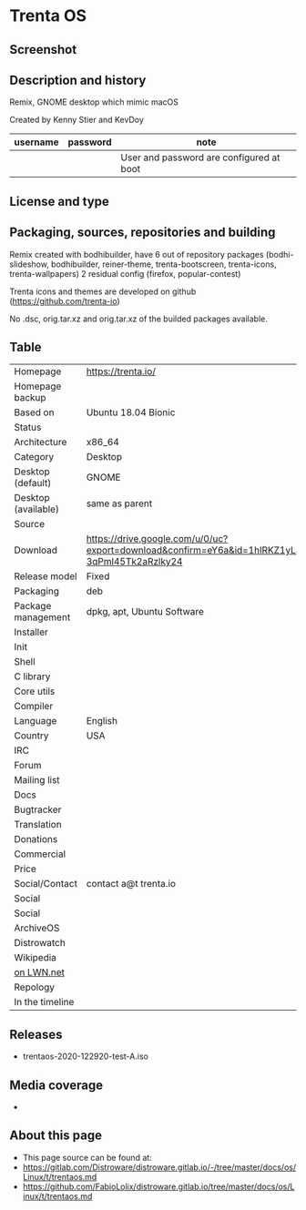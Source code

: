 # Trenta OS

## Screenshot


## Description and history

Remix, GNOME desktop which mimic macOS

Created by Kenny Stier and KevDoy

| username | password | note |
|----------|----------|--|
|  |  | User and password are configured at boot |



## License and type

>


## Packaging, sources, repositories and building

Remix created with bodhibuilder, have 6 out of repository packages (bodhi-slideshow, bodhibuilder, reiner-theme, trenta-bootscreen, trenta-icons, trenta-wallpapers) 2 residual config (firefox, popular-contest)

Trenta icons and themes are developed on github (<https://github.com/trenta-io>)

No .dsc, orig.tar.xz and orig.tar.xz of the builded packages available.


## Table

|                       |  |
|-----------------------|--|
| Homepage              | <https://trenta.io/> |
| Homepage backup       |  |
| Based on              | Ubuntu 18.04 Bionic |
| Status                |  |
| Architecture          | x86_64 |
| Category              | Desktop |
| Desktop (default)     | GNOME |
| Desktop (available)   | same as parent |
| Source                |  |
| Download              | <https://drive.google.com/u/0/uc?export=download&confirm=eY6a&id=1hlRKZ1yLaud6O-3qPml45Tk2aRzlky24> |
| Release model         | Fixed |
| Packaging             | deb |
| Package management    | dpkg, apt, Ubuntu Software |
| Installer             |  |
| Init                  |  |
| Shell                 |  |
| C library             |  |
| Core utils            |  |
| Compiler              |  |
| Language              | English |
| Country               | USA |
| IRC                   |  |
| Forum                 |  |
| Mailing list          |  |
| Docs                  |  |
| Bugtracker            |  |
| Translation           |  |
| Donations             |  |
| Commercial            |  |
| Price                 |  |
| Social/Contact        | contact a@t trenta.io |
| Social                |  |
| Social                |  |
| ArchiveOS             |  |
| Distrowatch           |  |
| Wikipedia             |  |
| [on LWN.net](https://lwn.net/Distributions/) |  |
| Repology              |  |
| In the timeline       |  |


## Releases

* trentaos-2020-122920-test-A.iso


## Media coverage

* 


## About this page

* This page source can be found at:
* <https://gitlab.com/Distroware/distroware.gitlab.io/-/tree/master/docs/os/Linux/t/trentaos.md>
* <https://github.com/FabioLolix/distroware.gitlab.io/tree/master/docs/os/Linux/t/trentaos.md>
